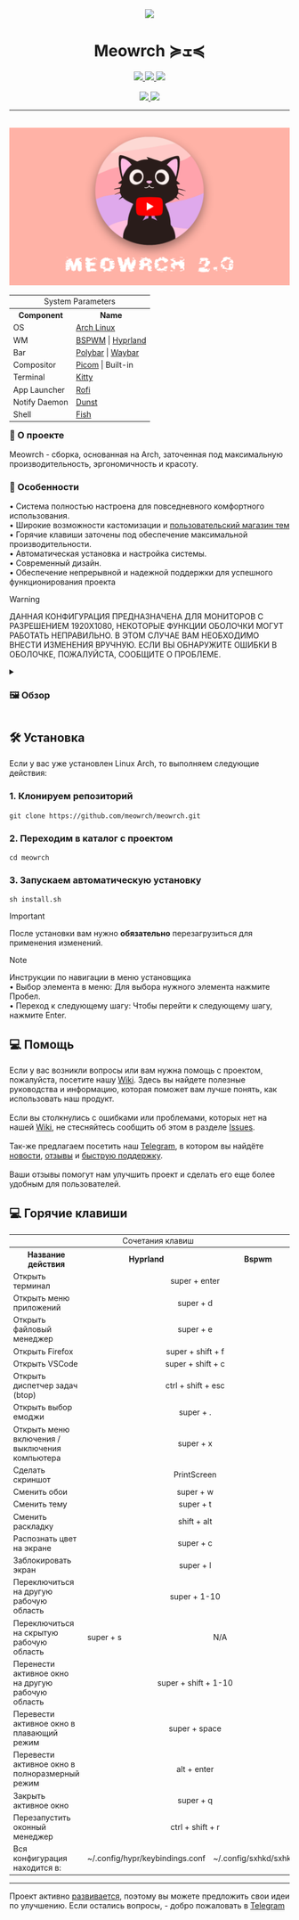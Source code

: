 
<div align="center">
	<img src=".meta/logo.png" width="300px">
	<h1> Meowrch ≽ܫ≼</h1>
	<a href="https://github.com/meowrch/meowrch/issues">
		<img src="https://img.shields.io/github/issues/meowrch/meowrch?color=ffb29b&labelColor=1C2325&style=for-the-badge">
	</a>
	<a href="https://github.com/meowrch/meowrch/stargazers">
		<img src="https://img.shields.io/github/stars/meowrch/meowrch?color=fab387&labelColor=1C2325&style=for-the-badge">
	</a>
	<a href="./LICENSE">
		<img src="https://img.shields.io/github/license/meowrch/meowrch?color=FCA2AA&labelColor=1C2325&style=for-the-badge">
	</a>
	<br>
	<br>
	<a href="./README.ru.md">
		<img src="https://img.shields.io/badge/README-RU-blue?color=cba6f7&labelColor=cba6f7&style=for-the-badge">
	</a>
	<a href="./README.md">
		<img src="https://img.shields.io/badge/README-ENG-blue?color=C9CBFF&labelColor=1C2325&style=for-the-badge">
	</a>
</div>

***

<br>
<a href="https://youtu.be/KdGPDF4p5CA"><img src=".meta/assets/video-preview-youtube.png"></a>

<!-- INFORMATION -->
<table align="right">
	<tr>
	    <td colspan="2" align="center">System Parameters</td>
	</tr>
	<tr>
	    <th>Component</th>
	    <th>Name</th>
	</tr>
	<tr>
	    <td>OS</td>
	    <td><a href="https://archlinux.org/">Arch Linux</a></td>
	</tr>
	<tr>
	    <td>WM</td>
	    <td><a href="https://github.com/baskerville/bspwm">BSPWM</a> | <a href="https://hyprland.org/">Hyprland</a></td>
	</tr>
	<tr>
	    <td>Bar</td>
	    <td><a href="https://github.com/polybar/polybar">Polybar</a> | <a href="https://github.com/Alexays/Waybar">Waybar</a></td>
	</tr>
	<tr>
	    <td>Compositor</td>
	    <td><a href="https://github.com/yshui/picom">Picom</a> | Built-in</td>
	</tr>
	<tr>
	    <td>Terminal</td>
	    <td><a href="https://github.com/kovidgoyal/kitty">Kitty</a></td>
	</tr>
	<tr>
	    <td>App Launcher</td>
	    <td><a href="https://github.com/davatorium/rofi">Rofi</a></td>
	</tr>
	<tr>
	    <td>Notify Daemon</td>
	    <td><a href="https://github.com/dunst-project/dunst">Dunst</a></td>
	</tr>
	<tr>
	    <td>Shell</td>
	    <td><a href="https://github.com/fish-shell/fish-shell">Fish</a></td>
	</tr>
</table>
<div align="left">
	<h3> 📝 О проекте</h2> 
	<p>
	Meowrch - сборка, основанная на Arch, заточенная под максимальную производительность, эргономичность и красоту.
	</p>
	<h3>🚀 Особенности</h2>
	<p>
	• Система полностью настроена для повседневного комфортного использования.<br>
	• Широкие возможности кастомизации и <a href="https://github.com/meowrch/meowrch-themes">пользовательский магазин тем</a><br>
	• Горячие клавиши заточены под обеспечение максимальной производительности.<br>
	• Автоматическая установка и настройка системы. <br>
	• Современный дизайн. <br>
	• Обеспечение непрерывной и надежной поддержки для успешного функционирования проекта<br>
	</p>
</div>

> [!WARNING]
> ДАННАЯ КОНФИГУРАЦИЯ ПРЕДНАЗНАЧЕНА ДЛЯ МОНИТОРОВ С РАЗРЕШЕНИЕМ 1920X1080,
> НЕКОТОРЫЕ ФУНКЦИИ ОБОЛОЧКИ МОГУТ РАБОТАТЬ НЕПРАВИЛЬНО.
> В ЭТОМ СЛУЧАЕ ВАМ НЕОБХОДИМО ВНЕСТИ ИЗМЕНЕНИЯ ВРУЧНУЮ.
> ЕСЛИ ВЫ ОБНАРУЖИТЕ ОШИБКИ В ОБОЛОЧКЕ, ПОЖАЛУЙСТА, СООБЩИТЕ О ПРОБЛЕМЕ.

<!-- IMAGES -->
<details close> <summary><h3>🖼️ Обзор</h3></summary>
	<img src=".meta/assets/1.png">
	<img src=".meta/assets/2.png">
	<img src=".meta/assets/3.png">
	<img src=".meta/assets/4.png">
	<img src=".meta/assets/5.png">
	<img src=".meta/assets/6.png">
	<img src=".meta/assets/7.png">
</details>

<!-- INSTALLATION -->
## 🛠 Установка
Если у вас уже установлен Linux Arch, то выполняем следующие действия:
### 1. Клонируем репозиторий
```
git clone https://github.com/meowrch/meowrch.git
```
### 2. Переходим в каталог с проектом
```
cd meowrch
```
### 3. Запускаем автоматическую установку
```
sh install.sh
```

> [!important]
> После установки вам нужно **обязательно** перезагрузиться для применения изменений.


> [!note]
> Инструкции по навигации в меню установщика \
> • Выбор элемента в меню: Для выбора нужного элемента нажмите Пробел. \
> • Переход к следующему шагу: Чтобы перейти к следующему шагу, нажмите Enter.

<h2>💻 Помощь</h2>
Если у вас возникли вопросы или вам нужна помощь с проектом, пожалуйста, посетите нашу <a href="https://github.com/meowrch/meowrch/wiki">Wiki</a>. Здесь вы найдете полезные руководства и информацию, которая поможет вам лучше понять, как использовать наш продукт.<br><br>
Если вы столкнулись с ошибками или проблемами, которых нет на нашей <a href="https://github.com/meowrch/meowrch/wiki">Wiki</a>, не стесняйтесь сообщить об этом в разделе <a href="https://github.com/meowrch/meowrch/issues">Issues</a>. 
<br><br>
Так-же предлагаем посетить наш <a href="https://t.me/meowrch">Telegram</a>, в котором вы найдёте <a href="https://t.me/meowrch/9">новости</a>, <a href="https://t.me/meowrch/22">отзывы</a> и <a href="https://t.me/meowrch/7">быструю поддержку</a>.
<br><br>
Ваши отзывы помогут нам улучшить проект и сделать его еще более удобным для пользователей.


<h2>💻 Горячие клавиши</h2>
<table align="center">
	<tr>
		<td colspan="3" align="center">Сочетания клавиш</td>
	</tr>
    <tr>
        <th>Название действия</th>
        <th>Hyprland</th>
		<th>Bspwm</th>
    </tr>
	<tr>
        <td>Открыть терминал</td>
		<td colspan="2" align="center">super + enter</td>
    </tr>
    <tr>
        <td>Открыть меню приложений</td>
		<td colspan="2" align="center">super + d</td>
    </tr>
	<tr>
        <td>Открыть файловый менеджер</td>
		<td colspan="2" align="center">super + e</td>
    </tr>
	<tr>
        <td>Открыть Firefox</td>
		<td colspan="2" align="center">super + shift + f</td>
    </tr>
	<tr>
        <td>Открыть VSCode</td>
		<td colspan="2" align="center">super + shift + c</td>
    </tr>
	<tr>
        <td>Открыть диспетчер задач (btop)</td>
		<td colspan="2" align="center">ctrl + shift + esc</td>
    </tr>
	<tr>
        <td>Открыть выбор емоджи</td>
		<td colspan="2" align="center">super + .</td>
    </tr>
    <tr>
        <td>Открыть меню включения / выключения компьютера</td>
		<td colspan="2" align="center">super + x</td>
    </tr>
	<tr>
        <td>Сделать скриншот</td>
		<td colspan="2" align="center">PrintScreen</td>
    </tr>
	<tr>
        <td>Сменить обои</td>
		<td colspan="2" align="center">super + w</td>
    </tr>
	<tr>
        <td>Сменить тему</td>
		<td colspan="2" align="center">super + t</td>
    </tr>
	<tr>
        <td>Сменить раскладку</td>
		<td colspan="2" align="center">shift + alt</td>
    </tr>
    <tr>
        <td>Распознать цвет на экране</td>
		<td colspan="2" align="center">super + c</td>
    </tr>
    <tr>
        <td>Заблокировать экран</td>
        <td colspan="2" align="center">super + l</td>
    </tr>
	<tr>
        <td>Переключиться на другую рабочую область</td>
		<td colspan="2" align="center">super + 1-10</td>
    </tr>
	<tr>
        <td>Переключиться на скрытую рабочую область</td>
		<td>super + s</td>
		<td>N/A</td>
    </tr>
    <tr>
        <td>Перенести активное окно на другую рабочую область</td>
		<td colspan="2" align="center">super + shift + 1-10</td>
    </tr>
    <tr>
        <td>Перевести активное окно в плавающий режим</td>
		<td colspan="2" align="center">super + space</td>
    </tr>
	<tr>
        <td>Перевести активное окно в полноразмерный режим</td>
		<td colspan="2" align="center">alt + enter</td>
    </tr>
    <tr>
        <td>Закрыть активное окно</td>
		<td colspan="2" align="center">super + q</td>
    </tr>
    <tr>
        <td>Перезапустить оконный менеджер</td>
		<td colspan="2" align="center">ctrl + shift + r</td>
    </tr>
	<tr>
		<td>Вся конфигурация находится в: </td>
		<td>~/.config/hypr/keybindings.conf</td>
		<td>~/.config/sxhkd/sxhkdrc</td>
	</tr>
</table>

***

Проект активно <a href="https://github.com/meowrch/meowrch/projects">развивается</a>, поэтому вы можете предложить свои идеи по улучшению. 
Если остались вопросы, - добро пожаловать в <a href="https://t.me/meowrch">Telegram</a>
